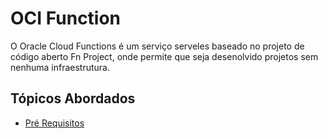 # OCI Function

O Oracle Cloud Functions é um serviço serveles baseado no projeto de código aberto Fn Project, onde permite que seja desenolvido projetos sem nenhuma infraestrutura.

## Tópicos Abordados
* [Pré Requisitos](https://github.com/heloisaescobar/OCI_Function/blob/main/Pre_Requisitos.md)


